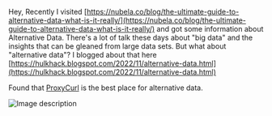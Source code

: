 Hey,
Recently I visited [https://nubela.co/blog/the-ultimate-guide-to-alternative-data-what-is-it-really/](https://nubela.co/blog/the-ultimate-guide-to-alternative-data-what-is-it-really/) and got some information about Alternative Data. 
There's a lot of talk these days about "big data" and the insights that can be gleaned from large data sets. But what about "alternative data"?
I blogged about that here [https://hulkhack.blogspot.com/2022/11/alternative-data.html](https://hulkhack.blogspot.com/2022/11/alternative-data.html)


Found that [ProxyCurl](https://nubela.co/proxycurl/solutions/alternative-data-for-investment-firms) is the best place for alternative data.


![Image description](https://dev-to-uploads.s3.amazonaws.com/uploads/articles/cv5e5y1mfb0qgc5pr7yn.png)

